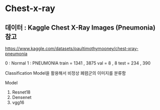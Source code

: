 # Chest-x-ray

## 데이터 : Kaggle Chest X-Ray Images (Pneumonia) 참고
https://www.kaggle.com/datasets/paultimothymooney/chest-xray-pneumonia

0 : Normal 1 : PNEUMONIA
train = 1341 , 3875
val = 8 , 8
test = 234 , 390

Classification Model을 활용해서 비정상 폐렴군의 이미지를 분류함

Model
1. Resnet18
2. Densenet
3. vgg16
